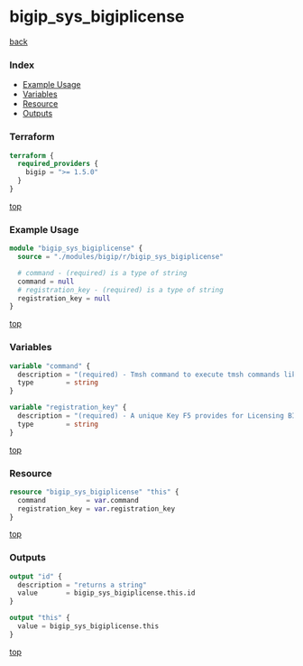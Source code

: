 # bigip_sys_bigiplicense

[back](../bigip.md)

### Index

- [Example Usage](#example-usage)
- [Variables](#variables)
- [Resource](#resource)
- [Outputs](#outputs)

### Terraform

```terraform
terraform {
  required_providers {
    bigip = ">= 1.5.0"
  }
}
```

[top](#index)

### Example Usage

```terraform
module "bigip_sys_bigiplicense" {
  source = "./modules/bigip/r/bigip_sys_bigiplicense"

  # command - (required) is a type of string
  command = null
  # registration_key - (required) is a type of string
  registration_key = null
}
```

[top](#index)

### Variables

```terraform
variable "command" {
  description = "(required) - Tmsh command to execute tmsh commands like install"
  type        = string
}

variable "registration_key" {
  description = "(required) - A unique Key F5 provides for Licensing BIG-IP"
  type        = string
}
```

[top](#index)

### Resource

```terraform
resource "bigip_sys_bigiplicense" "this" {
  command          = var.command
  registration_key = var.registration_key
}
```

[top](#index)

### Outputs

```terraform
output "id" {
  description = "returns a string"
  value       = bigip_sys_bigiplicense.this.id
}

output "this" {
  value = bigip_sys_bigiplicense.this
}
```

[top](#index)